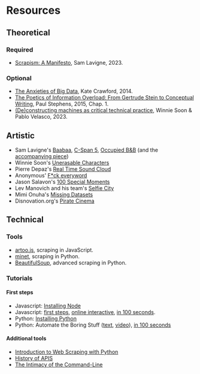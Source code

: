 # Resources

## Theoretical

### Required

- [Scrapism: A Manifesto](https://read.dukeupress.edu/critical-ai/article-abstract/doi/10.1215/2834703X-10734046/382464/Scrapism-A-Manifesto), Sam Lavigne, 2023.

### Optional

- [The Anxieties of Big Data](https://thenewinquiry.com/the-anxieties-of-big-data/), Kate Crawford, 2014.
- [The Poetics of Information Overload: From Gertrude Stein to Conceptual Writing](https://www.jstor.org/stable/10.5749/j.ctt16ptn0r), Paul Stephens, 2015, Chap. 1.
- [(De)constructing machines as critical technical practice](https://journals.sagepub.com/doi/10.1177/13548565221148098), Winnie Soon & Pablo Velasco, 2023.

## Artistic

- Sam Lavigne's [Baabaa](https://lav.io/projects/baabaa/), [C-Span 5](https://lav.io/projects/cspan-5/), [Occupied B&B](https://lav.io/projects/occupied-bnb/) (and the [accompanying piece](https://www.thenation.com/article/archive/airbnb-settlement-lawsuit-palestinian-challenge/))
- Winnie Soon's [Unerasable Characters](https://siusoon.net/projects/unerasablecharacters-i)
- Pierre Depaz's [Real Time Sound Cloud](https://realtime.enframed.net)
- Anonymous' [F*ck everyword](https://x.com/fuckeveryword)
- Jason Salavon's [100 Special Moments](http://salavon.com/work/SpecialMoments/)
- Lev Manovich and his team's [Selfie City](https://selfiecity.net)
- Mimi Onuha's [Missing Datasets](https://github.com/MimiOnuoha/missing-datasets)
- Disnovation.org's [Pirate Cinema](https://disnovation.org/piratecinema.php)

## Technical

### Tools

- [artoo.js](https://medialab.github.io/artoo/), scraping in JavaScript.
- [minet](https://github.com/medialab/minet), scraping in Python.
- [BeautifulSoup](https://beautiful-soup-4.readthedocs.io/en/latest/), advanced scraping in Python.

### Tutorials

#### First steps

- Javascript: [Installing Node](https://nodejs.org/en/download/prebuilt-installer/current)
- Javascript: [first steps](https://developer.mozilla.org/en-US/docs/Learn/JavaScript/First_steps), [online interactive](https://learnjavascript.online), [in 100 seconds](https://www.youtube.com/watch?v=DHjqpvDnNGE).
- Python: [Installing Python](https://realpython.com/installing-python/#windows-how-to-check-or-get-python)
- Python: Automate the Boring Stuff ([text](https://automatetheboringstuff.com), [video](https://www.youtube.com/watch?v=1F_OgqRuSdI&list=PL0-84-yl1fUnRuXGFe_F7qSH1LEnn9LkW)), [in 100 seconds](https://www.youtube.com/watch?v=x7X9w_GIm1s)

#### Additional tools

- [Introduction to Web Scraping with Python](https://datawhatnow.com/introduction-web-scraping-python/)
- [History of APIS](https://github.com/lmccart/itp-critical-apis/wiki/Survey)
- [The Intimacy of the Command-Line](http://scan.net.au/scn/journal/vol10number2/Nancy-Mauro-Flude.html)
